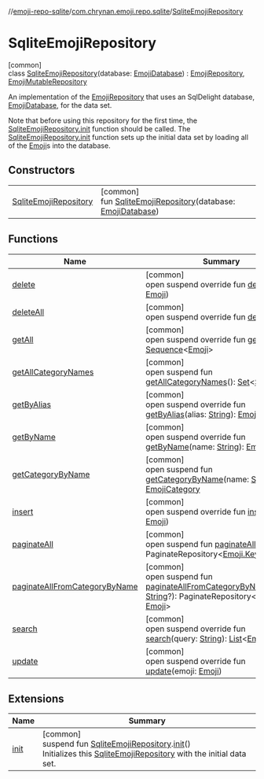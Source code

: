 //[emoji-repo-sqlite](../../../index.md)/[com.chrynan.emoji.repo.sqlite](../index.md)/[SqliteEmojiRepository](index.md)

# SqliteEmojiRepository

[common]\
class [SqliteEmojiRepository](index.md)(database: [EmojiDatabase](../../../../emoji-repo-sqlite/com.chrynan.emoji.repo.sqlite/-emoji-database/index.md)) : [EmojiRepository](../../../../emoji-core/emoji-core/com.chrynan.emoji.core/-emoji-repository/index.md), [EmojiMutableRepository](../../../../emoji-core/emoji-core/com.chrynan.emoji.core/-emoji-mutable-repository/index.md)

An implementation of the [EmojiRepository](../../../../emoji-core/emoji-core/com.chrynan.emoji.core/-emoji-repository/index.md) that uses an SqlDelight database, [EmojiDatabase](../../../../emoji-repo-sqlite/com.chrynan.emoji.repo.sqlite/-emoji-database/index.md), for the data set.

Note that before using this repository for the first time, the [SqliteEmojiRepository.init](../init.md) function should be called. The [SqliteEmojiRepository.init](../init.md) function sets up the initial data set by loading all of the [Emoji](../../../../emoji-core/emoji-core/com.chrynan.emoji.core/-emoji/index.md)s into the database.

## Constructors

| | |
|---|---|
| [SqliteEmojiRepository](-sqlite-emoji-repository.md) | [common]<br>fun [SqliteEmojiRepository](-sqlite-emoji-repository.md)(database: [EmojiDatabase](../../../../emoji-repo-sqlite/com.chrynan.emoji.repo.sqlite/-emoji-database/index.md)) |

## Functions

| Name | Summary |
|---|---|
| [delete](delete.md) | [common]<br>open suspend override fun [delete](delete.md)(emoji: [Emoji](../../../../emoji-core/emoji-core/com.chrynan.emoji.core/-emoji/index.md)) |
| [deleteAll](delete-all.md) | [common]<br>open suspend override fun [deleteAll](delete-all.md)() |
| [getAll](get-all.md) | [common]<br>open suspend override fun [getAll](get-all.md)(): [Sequence](https://kotlinlang.org/api/latest/jvm/stdlib/kotlin.sequences/-sequence/index.html)&lt;[Emoji](../../../../emoji-core/emoji-core/com.chrynan.emoji.core/-emoji/index.md)&gt; |
| [getAllCategoryNames](index.md#25073561%2FFunctions%2F-249764248) | [common]<br>open suspend fun [getAllCategoryNames](index.md#25073561%2FFunctions%2F-249764248)(): [Set](https://kotlinlang.org/api/latest/jvm/stdlib/kotlin.collections/-set/index.html)&lt;[String](https://kotlinlang.org/api/latest/jvm/stdlib/kotlin/-string/index.html)?&gt; |
| [getByAlias](get-by-alias.md) | [common]<br>open suspend override fun [getByAlias](get-by-alias.md)(alias: [String](https://kotlinlang.org/api/latest/jvm/stdlib/kotlin/-string/index.html)): [Emoji](../../../../emoji-core/emoji-core/com.chrynan.emoji.core/-emoji/index.md) |
| [getByName](get-by-name.md) | [common]<br>open suspend override fun [getByName](get-by-name.md)(name: [String](https://kotlinlang.org/api/latest/jvm/stdlib/kotlin/-string/index.html)): [Emoji](../../../../emoji-core/emoji-core/com.chrynan.emoji.core/-emoji/index.md) |
| [getCategoryByName](index.md#1615706689%2FFunctions%2F-249764248) | [common]<br>open suspend fun [getCategoryByName](index.md#1615706689%2FFunctions%2F-249764248)(name: [String](https://kotlinlang.org/api/latest/jvm/stdlib/kotlin/-string/index.html)?): [EmojiCategory](../../../../emoji-core/emoji-core/com.chrynan.emoji.core/-emoji-category/index.md) |
| [insert](insert.md) | [common]<br>open suspend override fun [insert](insert.md)(emoji: [Emoji](../../../../emoji-core/emoji-core/com.chrynan.emoji.core/-emoji/index.md)) |
| [paginateAll](index.md#-1096235122%2FFunctions%2F-249764248) | [common]<br>open suspend fun [paginateAll](index.md#-1096235122%2FFunctions%2F-249764248)(): PaginateRepository&lt;[Emoji.Key](../../../../emoji-core/emoji-core/com.chrynan.emoji.core/-emoji/-key/index.md), [Emoji](../../../../emoji-core/emoji-core/com.chrynan.emoji.core/-emoji/index.md)&gt; |
| [paginateAllFromCategoryByName](index.md#1757682531%2FFunctions%2F-249764248) | [common]<br>open suspend fun [paginateAllFromCategoryByName](index.md#1757682531%2FFunctions%2F-249764248)(name: [String](https://kotlinlang.org/api/latest/jvm/stdlib/kotlin/-string/index.html)?): PaginateRepository&lt;[Emoji.Key](../../../../emoji-core/emoji-core/com.chrynan.emoji.core/-emoji/-key/index.md), [Emoji](../../../../emoji-core/emoji-core/com.chrynan.emoji.core/-emoji/index.md)&gt; |
| [search](search.md) | [common]<br>open suspend override fun [search](search.md)(query: [String](https://kotlinlang.org/api/latest/jvm/stdlib/kotlin/-string/index.html)): [List](https://kotlinlang.org/api/latest/jvm/stdlib/kotlin.collections/-list/index.html)&lt;[Emoji](../../../../emoji-core/emoji-core/com.chrynan.emoji.core/-emoji/index.md)&gt; |
| [update](update.md) | [common]<br>open suspend override fun [update](update.md)(emoji: [Emoji](../../../../emoji-core/emoji-core/com.chrynan.emoji.core/-emoji/index.md)) |

## Extensions

| Name | Summary |
|---|---|
| [init](../init.md) | [common]<br>suspend fun [SqliteEmojiRepository](index.md).[init](../init.md)()<br>Initializes this [SqliteEmojiRepository](index.md) with the initial data set. |
